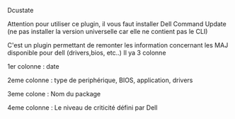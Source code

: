 Dcustate

Attention pour utiliser ce plugin, il vous faut installer Dell Command Update (ne pas installer la version universelle car elle ne contient pas le CLI)

C'est un plugin permettant de remonter les information concernant les MAJ disponible pour dell (drivers,bios, etc..)
Il ya 3 colonne

1er colonne : date

2eme colonne : 
type de periphérique, BIOS, application, drivers

3eme colone :
Nom du package

4eme colonne : 
Le niveau de criticité défini par Dell

